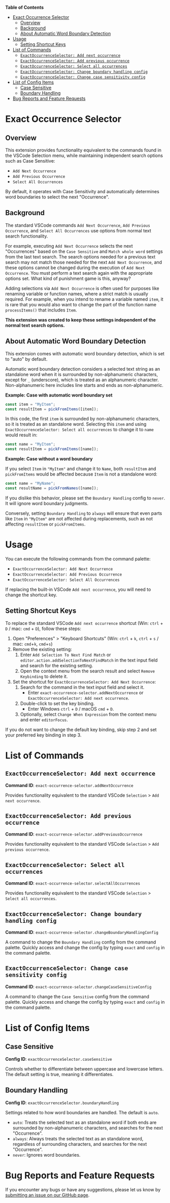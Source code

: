 
**Table of Contents**

- [Exact Occurrence Selector](#exact-occurrence-selector)
	- [Overview](#overview)
	- [Background](#background)
	- [About Automatic Word Boundary Detection](#about-automatic-word-boundary-detection)
- [Usage](#usage)
	- [Setting Shortcut Keys](#setting-shortcut-keys)
- [List of Commands](#list-of-commands)
	- [`ExactOccurrenceSelector: Add next occurrence`](#exactoccurrenceselector-add-next-occurrence)
	- [`ExactOccurrenceSelector: Add previous occurrence`](#exactoccurrenceselector-add-previous-occurrence)
	- [`ExactOccurrenceSelector: Select all occurrences`](#exactoccurrenceselector-select-all-occurrences)
	- [`ExactOccurrenceSelector: Change boundary handling config`](#exactoccurrenceselector-change-boundary-handling-config)
	- [`ExactOccurrenceSelector: Change case sensitivity config`](#exactoccurrenceselector-change-case-sensitivity-config)
- [List of Config Items](#list-of-config-items)
	- [Case Sensitive](#case-sensitive)
	- [Boundary Handling](#boundary-handling)
- [Bug Reports and Feature Requests](#bug-reports-and-feature-requests)


# Exact Occurrence Selector

## Overview

This extension provides functionality equivalent to the commands found in the VSCode Selection menu, while maintaining independent search options such as Case Sensitive:

- `Add Next Occurrence`
- `Add Previous Occurrence`
- `Select All Occurrences`

By default, it operates with Case Sensitivity and automatically determines word boundaries to select the next "Occurrence".


## Background

The standard VSCode commands `Add Next Occurrence`, `Add Previous Occurrence`, and `Select All Occurrences` use options from normal text search functionality.

For example, executing `Add Next Occurrence` selects the next "Occurrences" based on the `Case Sensitive` and `Match whole word` settings from the last text search. The search options needed for a previous text search may not match those needed for the next `Add Next Occurrence`, and these options cannot be changed during the execution of `Add Next Occurrence`. You must perform a text search again with the appropriate options set. What kind of punishment game is this, anyway?

Adding selections via `Add Next Occurrence` is often used for purposes like renaming variable or function names, where a strict match is usually required. For example, when you intend to rename a variable named `item`, it is rare that you would also want to change the part of the function name `processItems()` that includes `Item`.

**This extension was created to keep these settings independent of the normal text search options.**


## About Automatic Word Boundary Detection

This extension comes with automatic word boundary detection, which is set to "auto" by default.

Automatic word boundary detection considers a selected text string as an standalone word when it is surrounded by non-alphanumeric characters, except for `_` (underscore), which is treated as an alphanumeric character. Non-alphanumeric here includes line starts and ends as non-alphanumeric.

**Example: Case with automatic word boundary set**

```ts
const item = "MyItem";
const resultItem = pickFromItems([item]);
```

In this code, the first `item` is surrounded by non-alphanumeric characters, so it is treated as an standalone word. Selecting this `item` and using `ExactOccurrenceSelector: Select all occurrences` to change it to `name` would result in:

```ts
const name = "MyItem";
const resultItem = pickFromItems([name]);
```

**Example: Case without a word boundary**

If you select `Item` in `"MyItem"` and change it to `Name`, both `resultItem` and `pickFromItems` would be affected because `Item` is not a standalone word:

```ts
const name = "MyName";
const resultName = pickFromNames([name]);
```

If you dislike this behavior, please set the `Boundary Handling` config to `never`. It will ignore word boundary judgments.

Conversely, setting `Boundary Handling` to `always` will ensure that even parts like `Item` in `"MyItem"` are not affected during replacements, such as not affecting `resultItem` or `pickFromItems`.


# Usage

You can execute the following commands from the command palette:

- `ExactOccurrenceSelector: Add Next Occurrence`
- `ExactOccurrenceSelector: Add Previous Occurrence`
- `ExactOccurrenceSelector: Select All Occurrences`

If replacing the built-in VSCode `Add next occurrence`, you will need to change the shortcut key.


## Setting Shortcut Keys

To replace the standard VSCode `Add next occurrence` shortcut (Win: `ctrl` + `D` / mac: `cmd` + `D`), follow these steps:

1. Open "Preferences" > "Keyboard Shortcuts" (Win: `ctrl` + `k`, `ctrl` + `s` / mac: `cmd`+`k`, `cmd`+`s`)
2. Remove the existing setting:
   1. Enter `Add Selection To Next Find Match` or `editor.action.addSelectionToNextFindMatch` in the text input field and search for the existing setting.
   2. Open the context menu from the search result and select `Remove Keybinding` to delete it.
3. Set the shortcut for `ExactOccurrenceSelector: Add Next Occurrence`:
   1. Search for the command in the text input field and select it.
      - Enter `exact-occurrence-selector.addNextOccurrence` or `ExactOccurrenceSelector: Add next occurrence`.
   2. Double-click to set the key binding.
      - Enter Windows `ctrl` + `D` / macOS `cmd` + `D`.
   3. Optionally, select `Change When Expression` from the context menu and enter `editorFocus`.

If you do not want to change the default key binding, skip step 2 and set your preferred key binding in step 3.


# List of Commands

## `ExactOccurrenceSelector: Add next occurrence`

**Command ID**: `exact-occurrence-selector.addNextOccurrence`

Provides functionality equivalent to the standard VSCode `Selection` > `Add next occurrence`.


## `ExactOccurrenceSelector: Add previous occurrence`

**Command ID**: `exact-occurrence-selector.addPreviousOccurrence`

Provides functionality equivalent to the standard VSCode `Selection` > `Add previous occurrence`.


## `ExactOccurrenceSelector: Select all occurrences`

**Command ID**: `exact-occurrence-selector.selectAllOccurrences`

Provides functionality equivalent to the standard VSCode `Selection` > `Select all occurrences`.


## `ExactOccurrenceSelector: Change boundary handling config`

**Command ID**: `exact-occurrence-selector.changeBoundaryHandlingConfig`

A command to change the `Boundary Handling` config from the command palette. Quickly access and change the config by typing `exact` and `config` in the command palette.


## `ExactOccurrenceSelector: Change case sensitivity config`

**Command ID**: `exact-occurrence-selector.changeCaseSensitiveConfig`

A command to change the `Case Sensitive` config from the command palette. Quickly access and change the config by typing `exact` and `config` in the command palette.


# List of Config Items

## Case Sensitive

**Config ID**: `exactOccurrenceSelector.caseSensitive`

Controls whether to differentiate between uppercase and lowercase letters. The default setting is true, meaning it differentiates.


## Boundary Handling

**Config ID**: `exactOccurrenceSelector.boundaryHandling`

Settings related to how word boundaries are handled. The default is `auto`.

- `auto`: Treats the selected text as an standalone word if both ends are surrounded by non-alphanumeric characters, and searches for the next "Occurrence".
- `always`: Always treats the selected text as an standalone word, regardless of surrounding characters, and searches for the next "Occurrence".
- `never`: Ignores word boundaries.



# Bug Reports and Feature Requests

If you encounter any bugs or have any suggestions, please let us know by [submitting an issue on our GitHub page](https://github.com/tettekete/vscode-exact-occurrence-selector-extension/issues).

